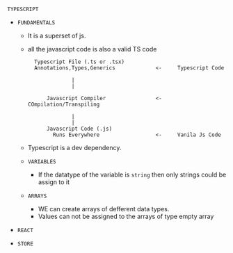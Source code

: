 `TYPESCRIPT`

- `FUNDAMENTALS`

  - It is a superset of js.
  - all the javascript code is also a valid TS code

          Typescript File (.ts or .tsx)
          Annotations,Types,Generics             <-     Typescript Code

                      |
                      |

              Javascript Compiler                <-     COmpilation/Transpiling

                      |
                      |
              Javascript Code (.js)
                Runs Everywhere                  <-     Vanila Js Code

  - Typescript is a dev dependency.

  - `VARIABLES`

    - If the datatype of the variable is `string` then only strings could be assign to it

  - `ARRAYS`
    - WE can create arrays of defferent data types.
    - Values can not be assigned to the arrays of type empty array

- `REACT`
- `STORE`
